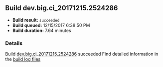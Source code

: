 ## Build dev.big.ci_20171215.2524286
- **Build result:** `succeeded`
- **Build queued:** 12/15/2017 6:38:50 PM
- **Build duration:** 7.64 minutes
### Details
Build [dev.big.ci_20171215.2524286](https://winappstudio.visualstudio.com/web/build.aspx?pcguid=a4ef43be-68ce-4195-a619-079b4d9834c2&builduri=vstfs%3a%2f%2f%2fBuild%2fBuild%2f24286) succeeded
Find detailed information in the [build log files](https://uwpctdiags.blob.core.windows.net/buildlogs/dev.big.ci_20171215.2524286_logs.zip)

